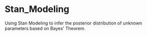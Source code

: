 # Stan_Modeling
Using Stan Modeling to infer the posterior distribution of unknown parameters based on Bayes' Theorem.
